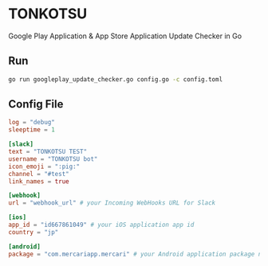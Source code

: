 # TONKOTSU

Google Play Application & App Store Application Update Checker in Go

## Run

```bash
go run googleplay_update_checker.go config.go -c config.toml
```

## Config File

```toml
log = "debug"
sleeptime = 1

[slack]
text = "TONKOTSU TEST"
username = "TONKOTSU bot"
icon_emoji = ":pig:"
channel = "#test"
link_names = true

[webhook]
url = "webhook_url" # your Incoming WebHooks URL for Slack

[ios]
app_id = "id667861049" # your iOS application app id
country = "jp"

[android]
package = "com.mercariapp.mercari" # your Android application package name

```

